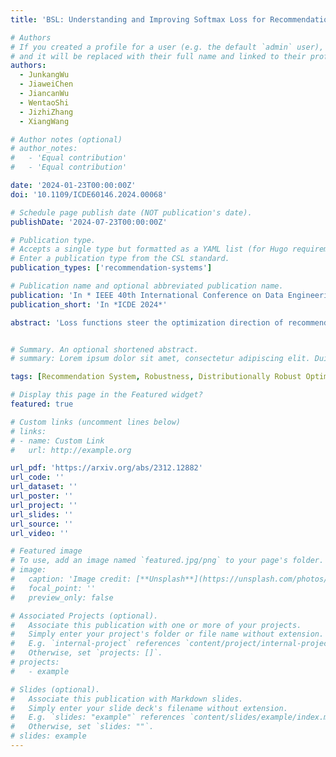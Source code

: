 ```yaml
---
title: 'BSL: Understanding and Improving Softmax Loss for Recommendation'

# Authors
# If you created a profile for a user (e.g. the default `admin` user), write the username (folder name) here
# and it will be replaced with their full name and linked to their profile.
authors:
  - JunkangWu
  - JiaweiChen
  - JiancanWu
  - WentaoShi
  - JizhiZhang
  - XiangWang

# Author notes (optional)
# author_notes:
#   - 'Equal contribution'
#   - 'Equal contribution'

date: '2024-01-23T00:00:00Z'
doi: '10.1109/ICDE60146.2024.00068'

# Schedule page publish date (NOT publication's date).
publishDate: '2024-07-23T00:00:00Z'

# Publication type.
# Accepts a single type but formatted as a YAML list (for Hugo requirements).
# Enter a publication type from the CSL standard.
publication_types: ['recommendation-systems']

# Publication name and optional abbreviated publication name.
publication: 'In * IEEE 40th International Conference on Data Engineering*'
publication_short: 'In *ICDE 2024*'

abstract: 'Loss functions steer the optimization direction of recommendation models and are critical to model performance, but have received relatively little attention in recent recommendation research. Among various losses, we find Softmax loss (SL) stands out for not only achieving remarkable accuracy but also better robustness and fairness. Nevertheless, the current literature lacks a comprehensive explanation for the efficacy of SL. Toward addressing this research gap, we conduct theoretical analyses on SL and uncover three insights: 1) Optimizing SL is equivalent to performing Distributionally Robust Optimization (DRO) on the negative data, thereby learning against perturbations on the negative distribution and yielding robustness to noisy negatives. 2) Comparing with other loss functions, SL implicitly penalizes the prediction variance, resulting in a smaller gap between predicted values and and thus producing fairer results. Building on these insights, we further propose a novel loss function Bilateral SoftMax Loss (BSL) that extends the advantage of SL to both positive and negative sides. BSL augments SL by applying the same Log-Expectation-Exp structure to positive examples as is used for negatives, making the model robust to the noisy positives as well. Remarkably, BSL is simple and easy-to-implement - requiring just one additional line of code compared to SL. Experiments on four real-world datasets and three representative backbones demonstrate the effectiveness of our proposal. The code is available at https://github.com/junkangwu/BSL.'


# Summary. An optional shortened abstract.
# summary: Lorem ipsum dolor sit amet, consectetur adipiscing elit. Duis posuere tellus ac convallis placerat. Proin tincidunt magna sed ex sollicitudin condimentum.

tags: [Recommendation System, Robustness, Distributionally Robust Optimization]

# Display this page in the Featured widget?
featured: true

# Custom links (uncomment lines below)
# links:
# - name: Custom Link
#   url: http://example.org

url_pdf: 'https://arxiv.org/abs/2312.12882'
url_code: ''
url_dataset: ''
url_poster: ''
url_project: ''
url_slides: ''
url_source: ''
url_video: ''

# Featured image
# To use, add an image named `featured.jpg/png` to your page's folder.
# image:
#   caption: 'Image credit: [**Unsplash**](https://unsplash.com/photos/pLCdAaMFLTE)'
#   focal_point: ''
#   preview_only: false

# Associated Projects (optional).
#   Associate this publication with one or more of your projects.
#   Simply enter your project's folder or file name without extension.
#   E.g. `internal-project` references `content/project/internal-project/index.md`.
#   Otherwise, set `projects: []`.
# projects:
#   - example

# Slides (optional).
#   Associate this publication with Markdown slides.
#   Simply enter your slide deck's filename without extension.
#   E.g. `slides: "example"` references `content/slides/example/index.md`.
#   Otherwise, set `slides: ""`.
# slides: example
---
```


<!-- {{% callout note %}}
Click the _Cite_ button above to demo the feature to enable visitors to import publication metadata into their reference management software.
{{% /callout %}}

{{% callout note %}}
Create your slides in Markdown - click the _Slides_ button to check out the example.
{{% /callout %}}

Add the publication's **full text** or **supplementary notes** here. You can use rich formatting such as including [code, math, and images](https://docs.hugoblox.com/content/writing-markdown-latex/). -->
